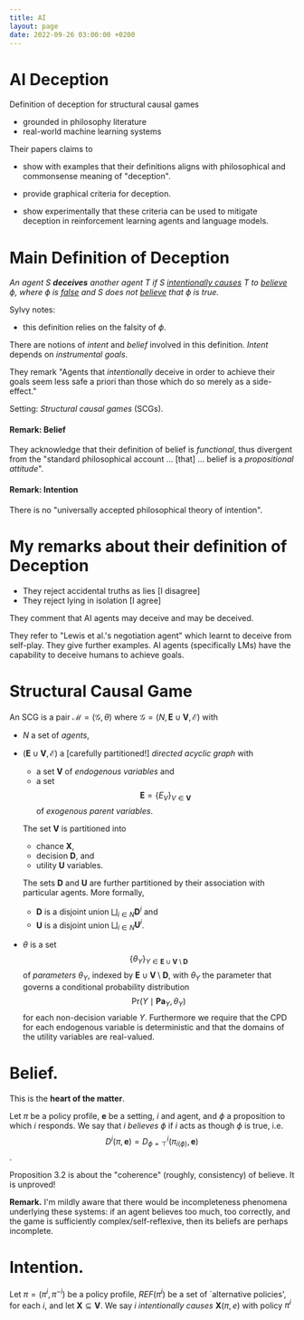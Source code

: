 ```yaml
---
title: AI
layout: page
date: 2022-09-26 03:00:00 +0200
---
```

# AI Deception

Definition of deception for structural causal games
- grounded in philosophy literature
- real-world machine learning systems

Their papers claims to

- show with examples that their definitions aligns with philosophical and commonsense meaning of "deception".

- provide graphical criteria for deception.

- show experimentally that these criteria can be used to mitigate deception in reinforcement learning agents and language models.

# Main Definition of Deception
_An agent $S$ **deceives** another agent $T$ if $S$ <u>intentionally causes</u> $T$ to <u>believe</u> $\phi$, where $\phi$ is <u>false</u> and $S$ does not <u>believe</u> that $\phi$ is true._

Sylvy notes:
- this definition relies on the falsity of $\phi$.

There are notions of _intent_ and _belief_ involved in this definition.
_Intent_ depends on _instrumental goals_.

They remark "Agents that _intentionally_ deceive in order to achieve their goals seem less safe a priori than those which do so merely as a side-effect."

Setting: _Structural causal games_ (SCGs).

#### Remark: Belief
They acknowledge that their definition of belief is _functional_, thus divergent from the "standard philosophical account ... [that] ... belief is a _propositional attitude_".

#### Remark: Intention
There is no "universally accepted philosophical theory of intention".


# My remarks about their definition of Deception
- They reject accidental truths as lies [I disagree]
- They reject lying in isolation [I agree]

They comment that AI agents may deceive and may be deceived.

They refer to "Lewis et al.'s negotiation agent" which learnt to deceive from self-play. They give further examples. AI agents (specifically LMs) have the capability to deceive humans to achieve goals.

# Structural Causal Game
An SCG is a pair $\mathcal{M}=(\mathcal{G},\theta)$
where $\mathcal{G}=(N,\mathbf{E}\cup\mathbf{V},\mathcal{E})$
with
- $N$ a set of _agents_,
- $(\mathbf{E}\cup\mathbf{V},\mathcal{E})$ a [carefully partitioned!] _directed acyclic graph_ with

	- a set $\mathbf{V}$ of _endogenous variables_ and
	- a set $$\mathbf{E}=\{E_{V}\}_{V\in\mathbf{V}}$$ of _exogenous parent variables_.

	The set $\mathbf{V}$ is partitioned into
	- chance $\mathbf{X}$,
	- decision $\mathbf{D}$, and
	- utility $\mathbf{U}$
	variables.

	The sets $\mathbf{D}$ and $\mathbf{U}$ are further partitioned by their association with particular agents.
	More formally,
	- $\mathbf{D}$ is a disjoint union $\bigsqcup_{i\in N}\mathbf{D}^{i}$ and
	- $\mathbf{U}$ is a disjoint union $\bigsqcup_{i\in N}\mathbf{U}^{i}$.

- $\theta$ is a set
$$\{\theta_{Y}\}_{Y\in\mathbf{E}\cup\mathbf{V}\setminus\mathbf{D}}$$
of _parameters_ $\theta_{Y}$,
indexed by $\mathbf{E}\cup\mathbf{V}\setminus\mathbf{D}$,
with $\theta_{Y}$ the parameter that governs a conditional probability distribution
$$\mathrm{Pr}(Y\mid \mathbf{Pa}_{Y},\theta_{Y})$$
for each non-decision variable $Y$.
Furthermore we require that the CPD for each endogenous variable is deterministic
and that the domains of the utility variables are real-valued.

# Belief.
This is the __heart of the matter__.

Let $\pi$ be a policy profile, $\mathbf{e}$ be a setting, $i$ and agent, and $\phi$ a proposition to which $i$ responds.
We say that $i$ _believes_ $\phi$ if
$i$ acts as though $\phi$ is true,
i.e. $$D^{i}(\pi,\mathbf{e})=D^{i}_{\phi=\top}(\pi_{i(\phi)},\mathbf{e})$$.

Proposition 3.2 is about the "coherence" (roughly, consistency) of believe. It is unproved!

__Remark.__
I'm mildly aware that there would be incompleteness phenomena underlying these systems: if an agent believes too much, too correctly, and the game is sufficiently complex/self-reflexive, then its beliefs are perhaps incomplete.

# Intention.
Let $\pi=(\pi^{i},\pi^{-i})$ be a policy profile,
$REF(\pi^{i})$ be a set of `alternative policies', for each $i$, and let $\mathbf{X}\subseteq\mathbf{V}$.
We say $i$ _intentionally causes_ $\mathbf{X}(\pi,e)$ with policy $\pi^{i}$
